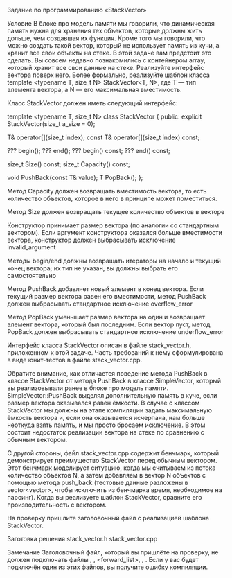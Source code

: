 Задание по программированию «StackVector»
 

Условие 
В блоке про модель памяти мы говорили, что динамическая память нужна для хранения тех объектов, 
которые должны жить дольше, чем создавшая их функция. Кроме того мы говорили, 
что можно создать такой вектор, который не использует память из кучи, а хранит все свои объекты на стеке. 
В этой задаче вам предстоит это сделать. Вы совсем недавно познакомились с контейнером array, 
который хранит все свои данные на стеке. Реализуйте интерфейс вектора поверх него. 
Более формально, реализуйте шаблон класса template <typename T, size_t N> StackVector<T, N>, 
где T — тип элемента вектора, а N — его максимальная вместимость. 
 
Класс StackVector должен иметь следующий интерфейс: 

template <typename T, size_t N>
class StackVector {
public:
  explicit StackVector(size_t a_size = 0);

  T& operator[](size_t index);
  const T& operator[](size_t index) const;

  ??? begin();
  ??? end();
  ??? begin() const;
  ??? end() const;

  size_t Size() const;
  size_t Capacity() const;

  void PushBack(const T& value);
  T PopBack();
};
 

Метод Capacity должен возвращать вместимость вектора, то есть количество объектов, которое в него в принципе может поместиться.

Метод Size должен возвращать текущее количество объектов в векторе

Конструктор принимает размер вектора (по аналогии со стандартным вектором). 
Если аргумент конструктора оказался больше вместимости вектора, конструктор должен выбрасывать исключение invalid_argument

Методы begin/end должны возвращать итераторы на начало и текущий конец вектора; их тип не указан, вы должны выбрать его самостоятельно

Метод PushBack добавляет новый элемент в конец вектора. 
Если текущий размер вектора равен его вместимости, 
метод PushBack должен выбрасывать стандартное исключение overflow_error

Метод PopBack уменьшает размер вектора на один и возвращает элемент вектора, который был последним. 
Если вектор пуст, метод PopBack должен выбрасывать стандартное исключение underflow_error


Интерфейс класса StackVector описан в файле stack_vector.h, приложенном к этой задаче. 
Часть требований к нему сформулирована в виде юнит-тестов в файле stack_vector.cpp.

Обратите внимание, как отличается поведение метода PushBack в классе StackVector от метода PushBack в классе SimpleVector, 
который вы реализовывали ранее в блоке про модель памяти. 
SimpleVector::PushBack выделял дополнительную память в куче, если размер вектора оказывался равен ёмкости. 
В случае с классом StackVector мы должны на этапе компиляции задать максимальную ёмкость вектора и, 
если она оказывается исчерпана, нам больше неоткуда взять память, и мы просто бросаем исключение. 
В этом состоит недостаток реализации вектора на стеке по сравнению с обычным вектором.

С другой стороны, файл stack_vector.cpp содержит бенчмарк, который демонстрирует преимущество StackVector перед обычным вектором. 
Этот бенчмарк моделирует ситуацию, когда мы считываем из потока количество объектов N, 
а затем добавляем в вектор N объектов с помощью метода push_back (тестовые данные разложены в vector<vector<int>>, 
чтобы исключить из бенчмарка время, необходимое на парсинг). 
Когда вы реализуете шаблон StackVector, сравните его производительность с вектором.

На проверку пришлите заголовочный файл с реализацией шаблона StackVector.

Заготовка решения 
stack_vector.h
stack_vector.cpp
 
Замечание
Заголовочный файл, который вы пришлёте на проверку, не должен подключать файлы <vector>, <list>, <forward_list>, <deque>, <map>. 
Если у вас будет подключён один из этих файлов, вы получите ошибку компиляции.